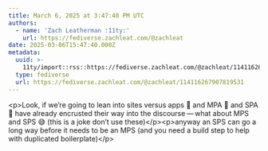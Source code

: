 ```yaml
---
title: March 6, 2025 at 3:47:40 PM UTC
authors:
  - name: 'Zach Leatherman :11ty:'
    url: https://fediverse.zachleat.com/@zachleat
date: 2025-03-06T15:47:40.000Z
metadata:
  uuid: >-
    11ty/import::rss::https://fediverse.zachleat.com/@zachleat/114116267907819531
  type: fediverse
  url: https://fediverse.zachleat.com/@zachleat/114116267907819531
---
```

\<p>Look, if we’re going to lean into sites versus apps 🥱 and MPA 🥹 and SPA 😬 have already encrusted their way into the discourse — what about MPS and SPS 😅 (this is a joke don’t use these)\</p>\<p>anyway an SPS can go a long way before it needs to be an MPS (and you need a build step to help with duplicated boilerplate)\</p>